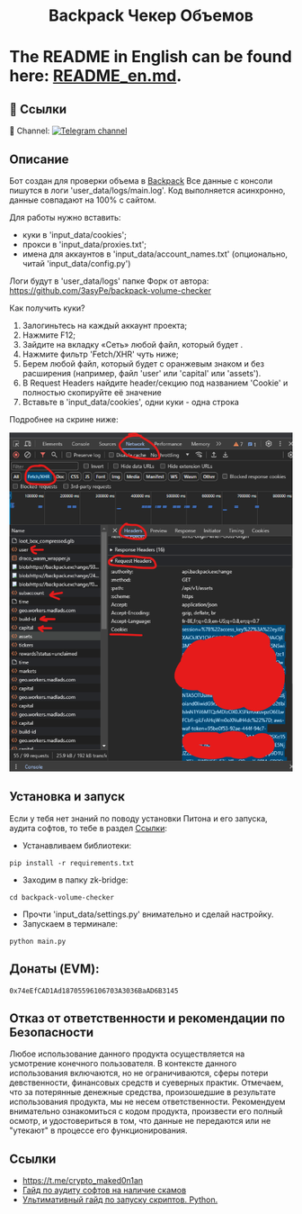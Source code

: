 <h1 align="center">Backpack Чекер Объемов<h1>

The README in English can be found here: [README_en.md](https://github.com/maked0n1an/backpack-volume-checker/blob/main/README_en.md).

## 🔗 Ссылки
🔔 Channel: 
[![Telegram channel](https://img.shields.io/endpoint?url=https://runkit.io/damiankrawczyk/telegram-badge/branches/master?url=https://t.me/crypto_maked0n1an)](https://t.me/crypto_maked0n1an)

<h2>Описание</h2>

Бот создан для проверки объема в [Backpack](https://backpack.exchange/refer/maked0n1an) 
Все данные с консоли пишутся в логи 'user_data/logs/main.log'. Код выполняется асинхронно, данные совпадают на 100% с сайтом.

Для работы нужно вставить:
- куки в 'input_data/cookies'; 
- прокси в 'input_data/proxies.txt'; 
- имена для аккаунтов в 'input_data/account_names.txt' (опционально, читай 'input_data/config.py')

Логи будут в 'user_data/logs' папке
Форк от автора: https://github.com/3asyPe/backpack-volume-checker

Как получить куки?
1. Залогиньтесь на каждый аккаунт проекта;
2. Нажмите F12;
3. Зайдите на вкладку «Сеть» любой файл, который будет .
3. Нажмите фильтр 'Fetch/XHR' чуть ниже;
4. Берем любой файл, который будет с оранжевым знаком и без расширения (например, файл 'user' или 'capital' или 'assets').
5. В Request Headers найдите header/секцию под названием 'Cookie' и полностью скопируйте её значение
6. Вставьте в 'input_data/cookies', одни куки - одна строка

Подробнее на скрине ниже:

![](https://github.com/maked0n1an/backpack-volume-checker/blob/main/instruction.png)


## Установка и запуск
Если у тебя нет знаний по поводу установки Питона и его запуска, аудита софтов, то тебе в раздел [Ccылки](#ссылки):

* Устанавливаем библиотеки:
<pre><code>pip install -r requirements.txt</code></pre>
* Заходим в папку zk-bridge:
<pre><code>cd backpack-volume-checker</code></pre>
* Прочти 'input_data/settings.py' внимательно и сделай настройку.
* Запускаем в терминале:
<pre><code>python main.py</code></pre>

## Донаты (EVM): 
<pre><code>0x74eEfCAD1Ad18705596106703A3036BaAD6B3145</code></pre>

## Отказ от ответственности и рекомендации по Безопасности

Любое использование данного продукта осуществляется на усмотрение конечного пользователя. В контексте данного использования включаются, но не ограничиваются, сферы потери девственности, финансовых средств и суеверных практик.
Отмечаем, что за потерянные денежные средства, произошедшие в результате использования продукта, мы не несем ответственности. Рекомендуем внимательно ознакомиться с кодом продукта, произвести его полный осмотр, и удостовериться в том, что данные не передаются или не "утекают" в процессе его функционирования.

## Ссылки 
<a name="Ссылки"></a> 
- https://t.me/crypto_maked0n1an
- [Гайд по аудиту софтов на наличие скамов](https://teletype.in/@brokeboi/dsxymHafdZb)
- [Ультимативный гайд по запуску скриптов. Python.](https://teletype.in/@hodlmod.eth/how-to-run-scripts)
